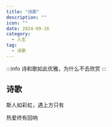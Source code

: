 ```yaml
---
title: "诗歌"
description: ""
icon: ""
date: 2024-09-16
category:
  - 人生
tag:
  - 诗歌
---
```


:::info
诗和歌如此优雅，为什么不去欣赏
:::

## 诗歌

斯人如彩虹，遇上方只有

热爱终有回响